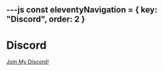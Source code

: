 ---js
const eleventyNavigation = {
 key: "Discord",
 order: 2
}
---

# Discord

[Join My Discord!](https://discord.gg/UeAHbvUnkU)